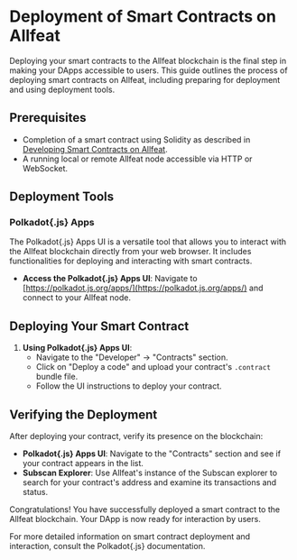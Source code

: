 # Deployment of Smart Contracts on Allfeat

Deploying your smart contracts to the Allfeat blockchain is the final step in making your DApps accessible to users. This guide outlines the process of deploying smart contracts on Allfeat, including preparing for deployment and using deployment tools.

## Prerequisites

- Completion of a smart contract using Solidity as described in [Developing Smart Contracts on Allfeat](developing.md).
- A running local or remote Allfeat node accessible via HTTP or WebSocket.

## Deployment Tools

### Polkadot{.js} Apps

The Polkadot{.js} Apps UI is a versatile tool that allows you to interact with the Allfeat blockchain directly from your web browser. It includes functionalities for deploying and interacting with smart contracts.

- **Access the Polkadot{.js} Apps UI**: Navigate to [https://polkadot.js.org/apps/](https://polkadot.js.org/apps/) and connect to your Allfeat node.

## Deploying Your Smart Contract

1. **Using Polkadot{.js} Apps UI**: 
   - Navigate to the "Developer" -> "Contracts" section.
   - Click on "Deploy a code" and upload your contract's `.contract` bundle file.
   - Follow the UI instructions to deploy your contract.

## Verifying the Deployment

After deploying your contract, verify its presence on the blockchain:

- **Polkadot{.js} Apps UI**: Navigate to the "Contracts" section and see if your contract appears in the list.
- **Subscan Explorer**: Use Allfeat's instance of the Subscan explorer to search for your contract's address and examine its transactions and status.

Congratulations! You have successfully deployed a smart contract to the Allfeat blockchain. Your DApp is now ready for interaction by users.

For more detailed information on smart contract deployment and interaction, consult the Polkadot{.js} documentation.
